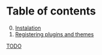 # Table of contents

0. [Instalation](https://github.com/Simettric/Sense/blob/master/Docs/0.Instalation_and_configuration.md)
1. [Registering plugins and themes](https://github.com/Simettric/Sense/blob/master/Docs/1.Registering_plugins_and_themes.md)

 
[TODO](https://github.com/Simettric/Sense/blob/master/Docs/TODO.md)